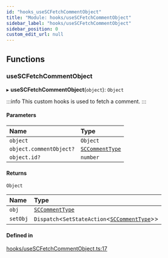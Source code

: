 ```yaml
---
id: "hooks_useSCFetchCommentObject"
title: "Module: hooks/useSCFetchCommentObject"
sidebar_label: "hooks/useSCFetchCommentObject"
sidebar_position: 0
custom_edit_url: null
---
```


## Functions

### useSCFetchCommentObject

▸ **useSCFetchCommentObject**(`object`): `Object`

:::info
This custom hooks is used to fetch a comment.
:::

#### Parameters

| Name | Type |
| :------ | :------ |
| `object` | `Object` |
| `object.commentObject?` | [`SCCommentType`](../interfaces/types_comment.SCCommentType) |
| `object.id?` | `number` |

#### Returns

`Object`

| Name | Type |
| :------ | :------ |
| `obj` | [`SCCommentType`](../interfaces/types_comment.SCCommentType) |
| `setObj` | `Dispatch`<`SetStateAction`<[`SCCommentType`](../interfaces/types_comment.SCCommentType)\>\> |

#### Defined in

[hooks/useSCFetchCommentObject.ts:17](https://github.com/selfcommunity/community-ui/blob/487fa8c/packages/sc-core/src/hooks/useSCFetchCommentObject.ts#L17)
